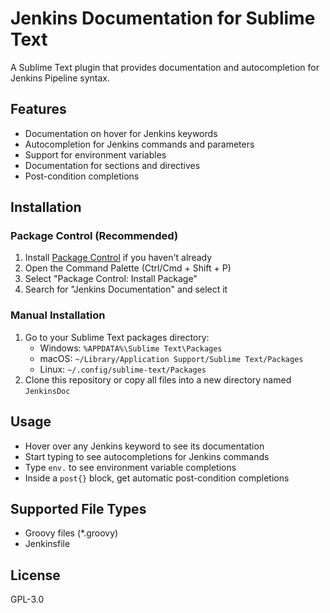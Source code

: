 # Jenkins Documentation for Sublime Text

A Sublime Text plugin that provides documentation and autocompletion for Jenkins Pipeline syntax.

## Features

- Documentation on hover for Jenkins keywords
- Autocompletion for Jenkins commands and parameters
- Support for environment variables
- Documentation for sections and directives
- Post-condition completions

## Installation

### Package Control (Recommended)

1. Install [Package Control](https://packagecontrol.io/installation) if you haven't already
2. Open the Command Palette (Ctrl/Cmd + Shift + P)
3. Select "Package Control: Install Package"
4. Search for "Jenkins Documentation" and select it

### Manual Installation

1. Go to your Sublime Text packages directory:
   - Windows: `%APPDATA%\Sublime Text\Packages`
   - macOS: `~/Library/Application Support/Sublime Text/Packages`
   - Linux: `~/.config/sublime-text/Packages`
2. Clone this repository or copy all files into a new directory named `JenkinsDoc`

## Usage

- Hover over any Jenkins keyword to see its documentation
- Start typing to see autocompletions for Jenkins commands
- Type `env.` to see environment variable completions
- Inside a `post{}` block, get automatic post-condition completions

## Supported File Types

- Groovy files (\*.groovy)
- Jenkinsfile

## License

GPL-3.0
